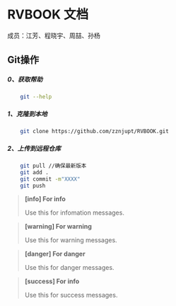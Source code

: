 # RVBOOK 文档

成员：江芳、程晓宇、周喆、孙杨


## Git操作
##### 0、获取帮助
```bash
    git --help
```
##### 1、克隆到本地
```bash
    git clone https://github.com/zznjupt/RVBOOK.git
```
##### 2、上传到远程仓库
```bash
    git pull //确保最新版本
    git add .
    git commit -m"XXXX"
    git push
```

> **[info] For info**
>
> Use this for infomation messages.

> **[warning] For warning**
>
> Use this for warning messages.


> **[danger] For danger**
>
> Use this for danger messages.

> **[success] For info**
>
> Use this for success messages.